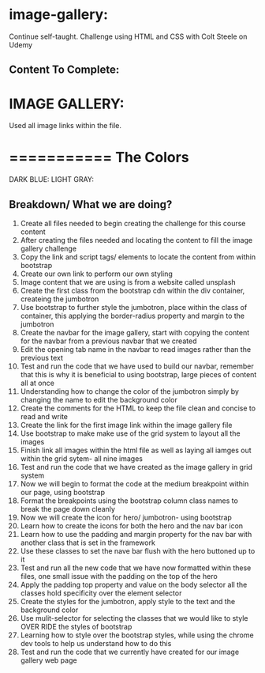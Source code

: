 # image-gallery:
Continue self-taught. Challenge using HTML and CSS with Colt Steele on Udemy


## Content To Complete:

# IMAGE GALLERY:
Used all image links within the file. 


===========
The Colors
===========
DARK BLUE: 
LIGHT GRAY: 

## Breakdown/ What we are doing?

1. Create all files needed to begin creating the challenge for this course content
2. After creating the files needed and locating the content to fill the image gallery challenge
3. Copy the link and script tags/ elements to locate the content from within bootstrap
4. Create our own link to perform our own styling
5. Image content that we are using is from a website called unsplash
6. Create the first class from the bootstrap cdn within the div container, createing the jumbotron
7. Use bootstrap to further style the jumbotron, place within the class of container, this applying the border-radius property and margin to the jumbotron
8. Create the navbar for the image gallery, start with copying the content for the navbar from a previous navbar that we created
9. Edit the opening tab name in the navbar to read images rather than the previous text
10. Test and run the code that we have used to build our navbar, remember that this is why it is beneficial to using bootstrap, large pieces of content all at once
11. Understanding how to change the color of the jumbotron simply by changing the name to edit the background color
12. Create the comments for the HTML to keep the file clean and concise to read and write
13. Create the link for the first image link within the image gallery file
14. Use bootstrap to make make use of the grid system to layout all the images
15. Finish link all images within the html file as well as laying all iamges out within the grid sytem- all nine images
16. Test and run the code that we have created as the image gallery in grid system
17. Now we will begin to format the code at the medium breakpoint within our page, using bootstrap
18. Format the breakpoints using the bootstrap column class names to break the page down cleanly
19. Now we will create the icon for hero/ jumbotron- using bootstrap
20. Learn how to create the icons for both the hero and the nav bar icon
21. Learn how to use the padding and margin property for the nav bar with another class that is set in the framework
22. Use these classes to set the nave bar flush with the hero buttoned up to it
23. Test and run all the new code that we have now formatted within these files, one small issue with the padding on the top of the hero 
24. Apply the padding top property and value on the body selector all the classes hold specificity over the element selector
25. Create the styles for the jumbotron, apply style to the text and the background color
26. Use mulit-selector for selecting the classes that we would like to style OVER RIDE the styles of bootstrap
27. Learning how to style over the bootstrap styles, while using the chrome dev tools to help us understand how to do this
28. Test and run the code that we currently have created for our image gallery web page 
